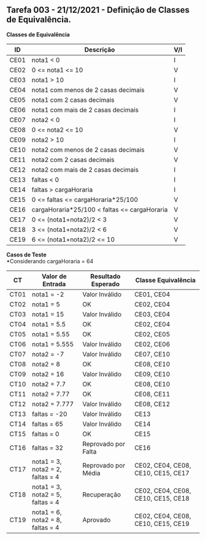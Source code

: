 ## Tarefa 003 - 21/12/2021 - Definição de Classes de Equivalência.

**Classes de Equivalência**

|  ID  |           Descrição                          | V/I |
|--|----|---|
| CE01 | nota1 < 0                                    | I   |
| CE02 | 0 <= nota1 <= 10                             | V   |
| CE03 | nota1 > 10                                   | I   |
| CE04 | nota1 com menos de 2 casas decimais          | V   |
| CE05 | nota1 com 2 casas decimais                   | V   |
| CE06 | nota1 com mais de 2 casas decimais           | I   |
| CE07 | nota2 < 0                                    | I   |
| CE08 | 0 <= nota2 <= 10                             | V   |
| CE09 | nota2 > 10                                   | I   |
| CE10 | nota2 com menos de 2 casas decimais          | V   |
| CE11 | nota2 com 2 casas decimais                   | V   |
| CE12 | nota2 com mais de 2 casas decimais           | I   |
| CE13 | faltas < 0                                   | I   |
| CE14 | faltas > cargaHoraria                        | I   |
| CE15 | 0 <= faltas <= cargaHoraria*25/100           | V   |
| CE16 | cargaHoraria*25/100 < faltas <= cargaHoraria | V   |
| CE17 | 0 <= (nota1+nota2)/2 < 3                     | V   |
| CE18 | 3 <= (nota1+nota2)/2 < 6                     | V   |
| CE19 | 6 <= (nota1+nota2)/2 <= 10                   | V   |


**Casos de Teste** <br/>
*Considerando cargaHoraria = 64

|  CT  |          Valor de Entrada        | Resultado Esperado  |       Classe Equivalência          |
|--|---|---|---|
| CT01 | nota1 = -2                       | Valor Inválido      | CE01, CE04                         |
| CT02 | nota1 = 5                        | OK                  | CE02, CE04                         |
| CT03 | nota1 = 15                       | Valor Inválido      | CE03, CE04                         |
| CT04 | nota1 = 5.5                      | OK                  | CE02, CE04                         |
| CT05 | nota1 = 5.55                     | OK                  | CE02, CE05                         |
| CT06 | nota1 = 5.555                    | Valor Inválido      | CE02, CE06                         |
| CT07 | nota2 = -7                       | Valor Inválido      | CE07, CE10                         |
| CT08 | nota2 = 8                        | OK                  | CE08, CE10                         |
| CT09 | nota2 = 16                       | Valor Inválido      | CE09, CE10                         |
| CT10 | nota2 = 7.7                      | OK                  | CE08, CE10                         |
| CT11 | nota2 = 7.77                     | OK                  | CE08, CE11                         |
| CT12 | nota2 = 7.777                    | Valor Inválido      | CE08, CE12                         |
| CT13 | faltas = -20                     | Valor Inválido      | CE13                               |
| CT14 | faltas = 65                      | Valor Inválido      | CE14                               |
| CT15 | faltas = 0                       | OK                  | CE15                               |
| CT16 | faltas = 32                      | Reprovado por Falta | CE16                               |
| CT17 | nota1 = 3, nota2 = 2, faltas = 4 | Reprovado por Média | CE02, CE04, CE08, CE10, CE15, CE17 |
| CT18 | nota1 = 3, nota2 = 5, faltas = 4 | Recuperação         | CE02, CE04, CE08, CE10, CE15, CE18 |
| CT19 | nota1 = 6, nota2 = 8, faltas = 4 | Aprovado            | CE02, CE04, CE08, CE10, CE15, CE19 |

